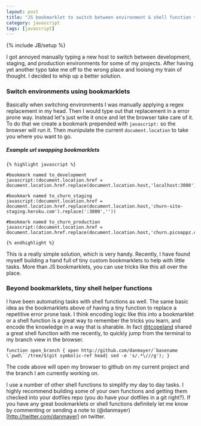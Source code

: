 ```yaml
---
layout: post
title: "JS bookmarklet to switch between environment & shell function to open branch in github"
category: javascript
tags: [javascript]
---
```

{% include JB/setup %}

I got annoyed manually typing a new host to switch between development, staging, and production environments for some of my projects. After having yet another typo take me off to the wrong place and looisng my train of thought. I decided to whip up a better solution.

### Switch environments using bookmarklets

Basically when switching environments I was manually applying a regex replacement in my head. Then I would type out that replacement in a error prone way. Instead let's just write it once and let the browser take care of it. To do that we create a bookmark prepended with `javascript:` so the browser will run it. Then munipulate the current `document.location` to take you where you want to go.

##### Example url swapping bookmarklets


	{% highlight javascript %}
	
	#bookmark named to_development
	javascript:(document.location.href = document.location.href.replace(document.location.host,'localhost:3000'))
	
	#bookmark named to_churn_staging
	javascript:(document.location.href = document.location.href.replace(document.location.host,'churn-site-staging.heroku.com').replace(':3000',''))
	
	#bookmark named to_churn_production
	javascript:(document.location.href = document.location.href.replace(document.location.host,'churn.picoappz.com').replace(':3000',''))

	{% endhighlight %}
	
This is a really simple solution, which is very handy. Recently, I have found myself building a hand full of tiny custom bookmarklets to help with little tasks. More than JS bookmarklets, you can use tricks like this all over the place.

### Beyond bookmarklets, tiny shell helper functions

I have been automating tasks with shell functions as well. The same basic idea as the bookmarklets above of having a tiny function to replace a repetitive error prone task. I think encoding logic like this into a bookmarklet or a shell function is a great way to remember the tricks you learn, and encode the knowledge in a way that is sharable. In fact [@tcopeland](https://twitter.com/tcopeland) shared a great shell function with me recently, to quickly jump from the terminal to my branch view in the browser.

	function open_branch { open http://github.com/danmayer/`basename \`pwd\``/tree/$(git symbolic-ref head| sed -e 's/.*\///g'); }

The code above will open my browser to github on my current project and the branch I am currently working on.

I use a number of other shell functions to simplify my day to day tasks. I highly recommend building some of your own functions and getting them checked into your dotfiles repo (you do have your dotfiles in a git right?). If you have any great bookmarklets or shell functions definitely let me know by commenting or sending a note to (@danmayer)[http://twitter.com/danmayer] on twitter.